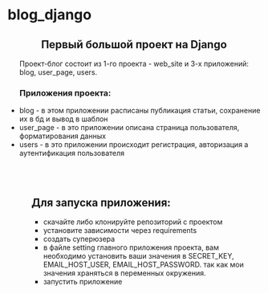 # blog_django
<h2 align="center">Первый большой проект на Django</h2>
<ul>Проект-блог состоит из 1-го проекта - web_site и 3-х приложений: blog, user_page, users. 
<h3>Приложения проекта:</h3>
<li>blog - в этом приложении расписаны публикация статьи, сохранение их в бд и вывод в шаблон</li>
<li>user_page - в это приложении описана страница пользователя, форматирования данных</li>
<li>users - в это приложении происходит регистрация, авторизация а аутентификация пользователя</li>
<ul>
<br><br>
<h2>Для запуска приложения:</h2>
<ul>
<li>скачайте либо клонируйте репозиторий с проектом</li>
<li>установите зависимости через requirements</li>
<li>создать суперюзера</li>
<li>в файле setting главного приложения проекта, вам необходимо установить ваши значения в SECRET_KEY, EMAIL_HOST_USER, EMAIL_HOST_PASSWORD. так как мои значения храняться в переменных окружения.</li>
<li>запустить приложение</li>
</ul>
